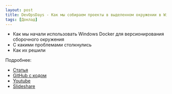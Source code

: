 ```yaml
---
layout: post
title: DevOpsDays - Как мы собираем проекты в выделенном окружении в Windows Docker
tags: [Доклад]
---
```


- Как мы начали использовать Windows Docker для версионирования сборочного окружения
- С какими проблемами столкнулись
- Как их решили

Подробнее:
- [Статья](https://allburov.github.io/docker-windows/ARTICLE.html)
- [GitHub с кодом](https://github.com/allburov/docker-windows)
- [Youtube](https://www.youtube.com/watch?v=Pb8AfegIfXU&index=7&list=PLEl1NAXHTFNyUW3toSkHLL4Jl1cw4vWkc)
- [Slideshare](https://www.youtube.com/redirect?event=video_description&v=Pb8AfegIfXU&redir_token=XPCP9RO3jInv9EynonD7kCKr7PB8MTUxMjYzOTY5NkAxNTEyNTUzMjk2&q=https%3A%2F%2Fwww.slideshare.net%2Fphdays%2Fwindows-docker-81279109)
